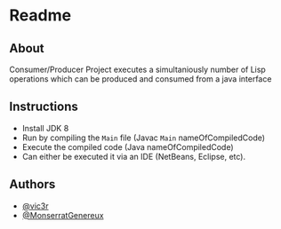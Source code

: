 # Readme

## About
Consumer/Producer Project executes a simultaniously number of Lisp operations which can be produced and consumed from a java interface

## Instructions
  - Install JDK 8
  - Run by compiling the `Main` file (Javac `Main` nameOfCompiledCode)
  - Execute the compiled code (Java nameOfCompiledCode)
  - Can either be executed it via an IDE (NetBeans, Eclipse, etc).
  
## Authors

- [@vic3r](https://github.com/vic3r)
- [@MonserratGenereux](https://github.com/MonserratGenereux)
